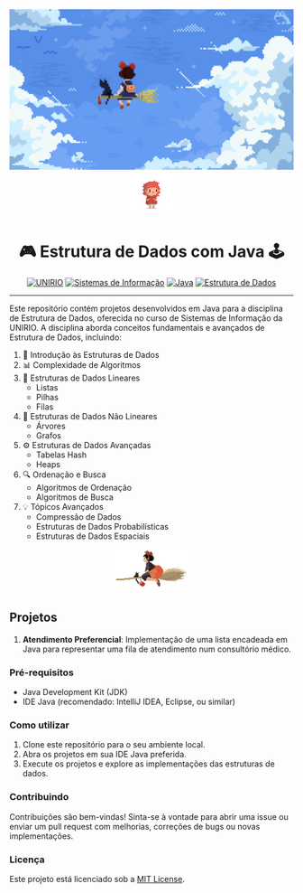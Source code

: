 <div align="center">
  <img src="https://github.com/powerandcontrol/Estrutura-de-Dados-w-Java/blob/main/header_ed_java_github.gif" alt="Header">
  <img src="https://github.com/powerandcontrol/Estrutura-de-Dados-w-Java/blob/main/ponyo_ed_java_gif.gif" alt="Icon" width=80>
</div>

<div align="center">

# 🎮 Estrutura de Dados com Java 🕹️

[![UNIRIO](https://img.shields.io/badge/Universidade-UNIRIO-blue)](https://www.unirio.br/)
[![Sistemas de Informação](https://img.shields.io/badge/Curso-Sistemas_de_Informação-green)](https://www.unirio.br/cursos/graduacao/sistemas-de-informacao)
[![Java](https://img.shields.io/badge/Linguagem-Java-red)](https://www.java.com/)
[![Estrutura de Dados](https://img.shields.io/badge/Estrutura_de_Dados-Java-yellow)](https://www.unirio.br/) 
</div>

---

Este repositório contém projetos desenvolvidos em Java para a disciplina de Estrutura de Dados, oferecida no curso de Sistemas de Informação da UNIRIO. A disciplina aborda conceitos fundamentais e avançados de Estrutura de Dados, incluindo:

1. 🚀 Introdução às Estruturas de Dados
2. 📊 Complexidade de Algoritmos
3. 🔗 Estruturas de Dados Lineares
   - Listas
   - Pilhas
   - Filas
4. 🌳 Estruturas de Dados Não Lineares
   - Árvores
   - Grafos
5. ⚙️ Estruturas de Dados Avançadas
   - Tabelas Hash
   - Heaps
6. 🔍 Ordenação e Busca
   - Algoritmos de Ordenação
   - Algoritmos de Busca
7. 💡 Tópicos Avançados
   - Compressão de Dados
   - Estruturas de Dados Probabilísticas
   - Estruturas de Dados Espaciais

<div align="center">
  <img src="https://github.com/powerandcontrol/Estrutura-de-Dados-w-Java/blob/main/ghibli_ed_java_gif.gif"  width=130>
</div>

## Projetos

1. **Atendimento Preferencial**: Implementação de uma lista encadeada em Java para representar uma fila de atendimento num consultório médico.

### Pré-requisitos

- Java Development Kit (JDK)
- IDE Java (recomendado: IntelliJ IDEA, Eclipse, ou similar)

### Como utilizar

1. Clone este repositório para o seu ambiente local.
2. Abra os projetos em sua IDE Java preferida.
3. Execute os projetos e explore as implementações das estruturas de dados.

### Contribuindo

Contribuições são bem-vindas! Sinta-se à vontade para abrir uma issue ou enviar um pull request com melhorias, correções de bugs ou novas implementações.

### Licença

Este projeto está licenciado sob a [MIT License](LICENSE).

